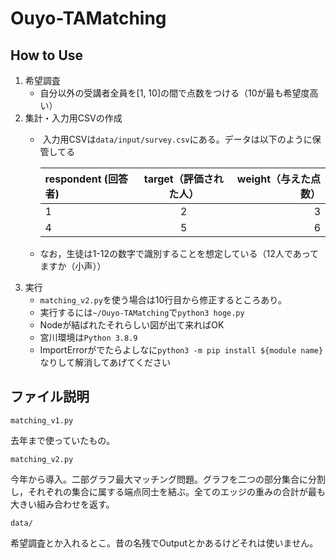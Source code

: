 # Ouyo-TAMatching

## How to Use
1. 希望調査
    - 自分以外の受講者全員を[1, 10]の間で点数をつける（10が最も希望度高い）
2. 集計・入力用CSVの作成
    -  入力用CSVは`data/input/survey.csv`にある。データは以下のように保管してる

        | respondent (回答者) | target（評価された人） | weight（与えた点数） |
        |:---|:---:|---:|
        |1 |2 |3 |
        |4 |5 |6 |
    - なお，生徒は1-12の数字で識別することを想定している（12人であってますか（小声））
3. 実行
    - `matching_v2.py`を使う場合は10行目から修正するところあり。
    - 実行するには`~/Ouyo-TAMatching`で`python3 hoge.py`
    - Nodeが結ばれたそれらしい図が出て来ればOK
    - 宮川環境は`Python 3.8.9`
    - ImportErrorがでたらよしなに`python3 -m pip install ${module name}`なりして解消してあげてください

## ファイル説明
`matching_v1.py`

去年まで使っていたもの。

`matching_v2.py`

今年から導入。二部グラフ最大マッチング問題。グラフを二つの部分集合に分割し，それぞれの集合に属する端点同士を結ぶ。全てのエッジの重みの合計が最も大きい組み合わせを返す。

`data/`

希望調査とか入れるとこ。昔の名残でOutputとかあるけどそれは使いません。
